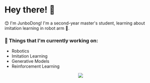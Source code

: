 <!-- Greeting -->
# Hey there! :wave:

<!--Introduction -->
:blush: I'm JunboDong! I'm a second-year master's student, learning about imitation learning in robot arm :robot:.

### 💼  Things that I'm currently working on: 
* Robotics
* Imitation Learning
* Generative Models
* Reinforcement Learning

<div align="center">
  <img  src="https://github-readme-streak-stats.herokuapp.com?user=Junb0Dong&theme=onedark&date_format=M%20j%5B%2C%20Y%5D" />
</div>
